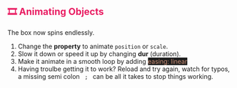 <h2 style="color:#E91E63;">🎞 Animating Objects</h2>
<p>The box now spins endlessly.</p>
<ol>
  <li>Change the <b>property</b> to animate <code>position</code> or <code>scale</code>.</li>
  <li>Slow it down or speed it up by changing <b>dur</b> (duration).</li>
  <li>Make it animate in a smooth loop by adding <span style="background-color:#1e1e1e; color:#d4d4d4; color:#ce9178;">easing: linear</span>
  <li>Having troulbe getting it to work?  Reload and try again, watch for typos, a missing semi colon <code> ; </code> can be all it takes to stop things working.</li>
</ol>
